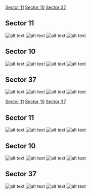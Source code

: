 [Sector 11](#sector11)
[Sector 10](#sector10)
[Sector 37](#sector37)

<a name = "sector11"></a>
## Sector 11
![alt text](/tt/HATS-27_Sector_11/HATS-27_Sector_11_a_TimeSeries.png)
![alt text](/tt/HATS-27_Sector_11/HATS-27_Sector_11_b_FoldedLightCurve.png)
![alt text](/tt/HATS-27_Sector_11/HATS-27_Sector_11_b_IndividualTransitsWithFit.png)
![alt text](/tt/HATS-27_Sector_11/HATS-27_Sector_11_c_TimingResiduals.png)

<a name = "sector10"></a>
## Sector 10
![alt text](/tt/HATS-27_Sector_10/HATS-27_Sector_10_a_TimeSeries.png)
![alt text](/tt/HATS-27_Sector_10/HATS-27_Sector_10_b_FoldedLightCurve.png)
![alt text](/tt/HATS-27_Sector_10/HATS-27_Sector_10_b_IndividualTransitsWithFit.png)
![alt text](/tt/HATS-27_Sector_10/HATS-27_Sector_10_c_TimingResiduals.png)

<a name = "sector37"></a>
## Sector 37
![alt text](/tt/HATS-27_Sector_37/HATS-27_Sector_37_a_TimeSeries.png)
![alt text](/tt/HATS-27_Sector_37/HATS-27_Sector_37_b_FoldedLightCurve.png)
![alt text](/tt/HATS-27_Sector_37/HATS-27_Sector_37_b_IndividualTransitsWithFit.png)
![alt text](/tt/HATS-27_Sector_37/HATS-27_Sector_37_c_TimingResiduals.png)

[Sector 11](#sector11)
[Sector 10](#sector10)
[Sector 37](#sector37)

<a name = "sector11"></a>
## Sector 11
![alt text](/tt/HATS-27_Sector_11/HATS-27_Sector_11_a_TimeSeries.png)
![alt text](/tt/HATS-27_Sector_11/HATS-27_Sector_11_b_FoldedLightCurve.png)
![alt text](/tt/HATS-27_Sector_11/HATS-27_Sector_11_b_IndividualTransitsWithFit.png)
![alt text](/tt/HATS-27_Sector_11/HATS-27_Sector_11_c_TimingResiduals.png)

<a name = "sector10"></a>
## Sector 10
![alt text](/tt/HATS-27_Sector_10/HATS-27_Sector_10_a_TimeSeries.png)
![alt text](/tt/HATS-27_Sector_10/HATS-27_Sector_10_b_FoldedLightCurve.png)
![alt text](/tt/HATS-27_Sector_10/HATS-27_Sector_10_b_IndividualTransitsWithFit.png)
![alt text](/tt/HATS-27_Sector_10/HATS-27_Sector_10_c_TimingResiduals.png)

<a name = "sector37"></a>
## Sector 37
![alt text](/tt/HATS-27_Sector_37/HATS-27_Sector_37_a_TimeSeries.png)
![alt text](/tt/HATS-27_Sector_37/HATS-27_Sector_37_b_FoldedLightCurve.png)
![alt text](/tt/HATS-27_Sector_37/HATS-27_Sector_37_b_IndividualTransitsWithFit.png)
![alt text](/tt/HATS-27_Sector_37/HATS-27_Sector_37_c_TimingResiduals.png)

